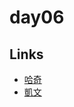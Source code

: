 # day06

## Links

- [哈奇](https://rabbittee.github.io/JavaScript30/day06/Husky/dist/)
- [凱文](https://rabbittee.github.io/JavaScript30/day06/kevin/)

